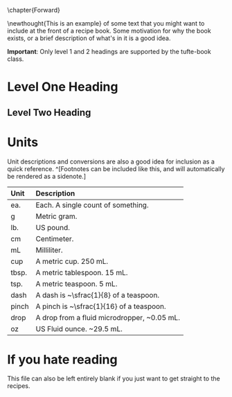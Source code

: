 \chapter{Forward}

\newthought{This is an example} of some text that you might want to include at the front of a recipe book.
Some motivation for why the book exists, or a brief description of what's in it is a good idea.

**Important**: Only level 1 and 2 headings are supported by the tufte-book class.

# Level One Heading

## Level Two Heading

# Units

Unit descriptions and conversions are also a good idea for inclusion as a quick reference.
^[Footnotes can be included like this, and will automatically be rendered as a sidenote.]

| Unit  | Description                            |
| :---- | :------------------------------------- |
| ea.   | Each. A single count of something.     |
| g     | Metric gram.                           |
| lb.   | US pound.                              |
| cm    | Centimeter.                            |
| mL    | Milliliter.                            |
| cup   | A metric cup. 250 mL.                  |
| tbsp. | A metric tablespoon. 15 mL.            |
| tsp.  | A metric teaspoon. 5 mL.               |
| dash  | A dash is ~\sfrac{1}{8} of a teaspoon. |
| pinch | A pinch is ~\sfrac{1}{16} of a teaspoon. |
| drop  | A drop from a fluid microdropper, ~0.05 mL. |
| oz    | US Fluid ounce. ~29.5 mL. |


# If you hate reading

This file can also be left entirely blank if you just want to get straight to the recipes.
